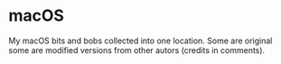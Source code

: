# macOS

My macOS bits and bobs collected into one location. Some are original some are modified versions from other autors (credits in comments).
